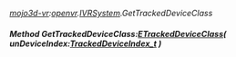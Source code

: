 _[mojo3d-vr](../../modules/mojo3d-vr/mojo3d-vr-module.md):[openvr](openvr:).[IVRSystem](openvr:openvr-ivrsystem.md).GetTrackedDeviceClass_
##### Method GetTrackedDeviceClass:[ETrackedDeviceClass](../../modules/mojo3d-vr/openvr-etrackeddeviceclass.md)( unDeviceIndex:[TrackedDeviceIndex_t](../../modules/mojo3d-vr/openvr-trackeddeviceindex_t.md) )
